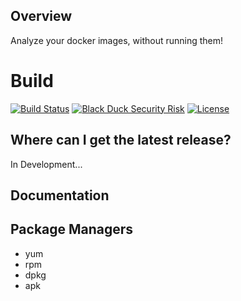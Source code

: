 ## Overview ##
Analyze your docker images, without running them!

# Build #
[![Build Status](https://travis-ci.org/blackducksoftware/hub-docker.svg?branch=master)](https://travis-ci.org/blackducksoftware/hub-docker)
[![Black Duck Security Risk](https://copilot.blackducksoftware.com/github/groups/blackducksoftware/locations/hub-docker/public/results/branches/master/badge-risk.svg)](https://copilot.blackducksoftware.com/github/groups/blackducksoftware/locations/hub-docker/public/results/branches/master)
[![License](https://img.shields.io/badge/License-Apache%202.0-blue.svg)](https://opensource.org/licenses/Apache-2.0)

## Where can I get the latest release? ##
In Development...

## Documentation ##

## Package Managers ##
- yum
- rpm
- dpkg
- apk
